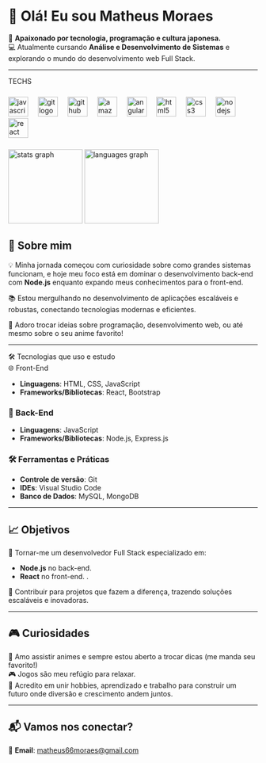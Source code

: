 # 👋 Olá! Eu sou Matheus Moraes  

🎌 **Apaixonado por tecnologia, programação e cultura japonesa.**  
💻 Atualmente cursando **Análise e Desenvolvimento de Sistemas** e explorando o mundo do desenvolvimento web Full Stack.  

---
<p align="left">TECHS</p>

###

<div align="left">
  <img src="https://cdn.jsdelivr.net/gh/devicons/devicon/icons/javascript/javascript-original.svg" height="40" alt="javascript logo"  />
  <img width="12" />
  <img src="https://cdn.jsdelivr.net/gh/devicons/devicon/icons/git/git-original.svg" height="40" alt="git logo"  />
  <img width="12" />
  <img src="https://skillicons.dev/icons?i=github" height="40" alt="github logo"  />
  <img width="12" />
  <img src="https://skillicons.dev/icons?i=aws" height="40" alt="amazonwebservices logo"  />
  <img width="12" />
  <img src="https://cdn.jsdelivr.net/gh/devicons/devicon/icons/angularjs/angularjs-original.svg" height="40" alt="angularjs logo"  />
  <img width="12" />
  <img src="https://cdn.jsdelivr.net/gh/devicons/devicon/icons/html5/html5-original.svg" height="40" alt="html5 logo"  />
  <img width="12" />
  <img src="https://cdn.jsdelivr.net/gh/devicons/devicon/icons/css3/css3-original.svg" height="40" alt="css3 logo"  />
  <img width="12" />
  <img src="https://cdn.simpleicons.org/nodedotjs/339933" height="40" alt="nodejs logo"  />
  <img width="12" />
  <img src="https://cdn.jsdelivr.net/gh/devicons/devicon/icons/react/react-original.svg" height="40" alt="react logo"  />
</div>

###

<div align="left">
  <img src="https://github-readme-stats.vercel.app/api?username=Matheus79Moraes&hide_title=false&hide_rank=false&show_icons=true&include_all_commits=true&count_private=true&disable_animations=false&theme=dracula&locale=en&hide_border=false&order=1" height="150" alt="stats graph"  />
  <img src="https://github-readme-stats.vercel.app/api/top-langs?username=Matheus79Moraes&locale=pt-br&hide_title=false&layout=compact&card_width=320&langs_count=5&theme=tokyonight&hide_border=false&order=2" height="150" alt="languages graph"  />
</div>

###



## 🚀 Sobre mim  
💡 Minha jornada começou com curiosidade sobre como grandes sistemas funcionam, e hoje meu foco está em dominar o desenvolvimento back-end com **Node.js** enquanto expando meus conhecimentos para o front-end.  

📚 Estou mergulhando no desenvolvimento de aplicações escaláveis e robustas, conectando tecnologias modernas e eficientes.  

💬 Adoro trocar ideias sobre programação, desenvolvimento web, ou até mesmo sobre o seu anime favorito!  

---

🛠️ Tecnologias que uso e estudo  
 🌐 Front-End  
- **Linguagens**: HTML, CSS, JavaScript  
- **Frameworks/Bibliotecas**: React, Bootstrap  

### 🔧 Back-End  
- **Linguagens**: JavaScript  
- **Frameworks/Bibliotecas**: Node.js, Express.js    

### 🛠️ Ferramentas e Práticas  
- **Controle de versão**: Git  
- **IDEs**: Visual Studio Code  
- **Banco de Dados**: MySQL, MongoDB   

---

## 📈 Objetivos  
🎯 Tornar-me um desenvolvedor Full Stack especializado em:  
- **Node.js** no back-end.  
- **React** no front-end.  .  

🤝 Contribuir para projetos que fazem a diferença, trazendo soluções escaláveis e inovadoras.  

---

## 🎮 Curiosidades  
🎥 Amo assistir animes e sempre estou aberto a trocar dicas (me manda seu favorito!)  
🎮 Jogos são meu refúgio para relaxar.  
🌟 Acredito em unir hobbies, aprendizado e trabalho para construir um futuro onde diversão e crescimento andem juntos.  

---

## 📬 Vamos nos conectar?  
📧 **Email**: matheus66moraes@gmail.com


